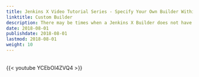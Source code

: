 ```yaml
---
title: Jenkins X Video Tutorial Series - Specify Your Own Builder Within A Pipeline
linktitle: Custom Builder
description: There may be times when a Jenkins X Builder does not have the correct language version your app requires.  How do you handle that?  In this tutorial, I walk you through one of two ways you can specify your own builder image with the right language version.
date: 2018-08-01
publishdate: 2018-08-01
lastmod: 2018-08-01
weight: 10
---
```


</br>
{{< youtube YCEbOI4ZVQ4 >}}
